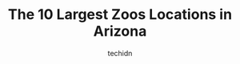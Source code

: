 ---
layout: ampstory
image: https://i0.wp.com/paketmu.com/wp-content/uploads/2023/06/heritage-park-zoological-sanctuary-0-in-arizona-1686366903.jpeg?resize=640,853
author: techidn
featured: false
description: Explore the diverse Zoo scene in Arizona, home to an incredible selection of 10 establishments catering to every taste. Whether youre in search of iconic favorites or undiscovered treasures
title: The 10 Largest Zoos Locations in Arizona
cover:
   title: The 10 Largest Zoos Locations in Arizona
   subtitle: RICKPATE
   background: https://paketmu.com/wp-content/uploads/2023/06/heritage-park-zoological-sanctuary-0-in-arizona-1686366903.jpeg

pages: 
 - layout: thirds
   top: <h1>#1 Phoenix Zoo</h1>
   bottom: "<p>Extremely nice and well maintained zoo. Very big. Exhibits were well taken care of. We loved the little desert walk through. It was very reasonably priced.  I think that </p>"
   background: https://paketmu.com/wp-content/uploads/2023/06/heritage-park-zoological-sanctuary-1-in-arizona-1686366904.jpeg
   backgroundblur: true
 - layout: thirds
   top: <h1>#2 Bearizona Wildlife Park</h1>
   bottom: "<p>Wow! I cant even begin to describe how much I loved this place! We did the walking part first and its amazing! They have areas where you can go in and see the animals f</p>"
   background: https://paketmu.com/wp-content/uploads/2023/06/heritage-park-zoological-sanctuary-2-in-arizona-1686366904.jpeg
   cta:
      link: https://paketmu.com/the-10-largest-zoos-locations-in-arizona/
      text: The 10 Largest Zoos Locations in Arizona
 - layout: thirds
   top: <h1>#3 Wildlife World Zoo, Aquarium & Safari Park</h1>
   bottom: "<p>WOW! Awesome zoo. Spent over 5 hours exploring the zoo grounds. Turns out this is a great place. Enjoyed the day and we seemed to see everything in one day. Very clean gr</p>"
   background: https://paketmu.com/wp-content/uploads/2023/06/heritage-park-zoological-sanctuary-3-in-arizona-1686366905.jpeg
   cta:
      link: https://paketmu.com/the-10-largest-zoos-locations-in-arizona/
      text: The 10 Largest Zoos Locations in Arizona
 - layout: thirds
   top: <h1>#4 Reid Park Zoo</h1>
   bottom: "<p>3400 E Zoo Ct, Tucson, AZ 85716, United States</p>"
   background: https://images.unsplash.com/photo-1531169509526-f8f1fdaa4a67?ixlib=rb-4.0.3&ixid=MnwxMjA3fDB8MHxwaG90by1wYWdlfHx8fGVufDB8fHx8&auto=format&fit=crop&w=640&h=853&q=80
   cta:
      link: https://paketmu.com/the-10-largest-zoos-locations-in-arizona/
      text: The 10 Largest Zoos Locations in Arizona
 - layout: thirds
   top: <h1>#5 Out of Africa Wildlife Park</h1>
   bottom: "<p>3505 AZ-260, Camp Verde, AZ 86322, United States</p>"
   background: https://images.unsplash.com/photo-1613843873231-1447db182f97?ixlib=rb-4.0.3&ixid=MnwxMjA3fDB8MHxwaG90by1wYWdlfHx8fGVufDB8fHx8&auto=format&fit=crop&w=640&h=853&q=80
   cta:
      link: https://paketmu.com/the-10-largest-zoos-locations-in-arizona/
      text: The 10 Largest Zoos Locations in Arizona
 - layout: thirds
   top: <h1>#6 Grand Canyon Deer Farm LLC</h1>
   bottom: "<p>6769 Deer Farm Rd, Williams, AZ 86046, United States</p>"
   background: https://images.unsplash.com/photo-1574169208507-84376144848b?ixlib=rb-4.0.3&ixid=MnwxMjA3fDB8MHxwaG90by1wYWdlfHx8fGVufDB8fHx8&auto=format&fit=crop&w=640&h=853&q=80
   cta:
      link: https://paketmu.com/the-10-largest-zoos-locations-in-arizona/
      text: The 10 Largest Zoos Locations in Arizona
 - layout: thirds
   top: <h1>#7 Heritage Park Zoological Sanctuary</h1>
   bottom: "<p>1403 Heritage Park Rd, Prescott, AZ 86301, United States</p>"
   background: https://plus.unsplash.com/premium_photo-1664640458616-3c74f8cb4589?ixlib=rb-4.0.3&ixid=MnwxMjA3fDB8MHxwaG90by1wYWdlfHx8fGVufDB8fHx8&auto=format&fit=crop&w=640&h=853&q=80
   cta:
      link: https://paketmu.com/the-10-largest-zoos-locations-in-arizona/
      text: The 10 Largest Zoos Locations in Arizona
 - layout: thirds
   middle: Continue reading...
   background: https://images.unsplash.com/photo-1510906594845-bc082582c8cc?ixlib=rb-4.0.3&ixid=MnwxMjA3fDB8MHxwaG90by1wYWdlfHx8fGVufDB8fHx8&auto=format&fit=crop&w=640&h=853&q=80
   cta:
      link: https://paketmu.com/the-10-largest-zoos-locations-in-arizona/
      text: The 10 Largest Zoos Locations in Arizona
      
---